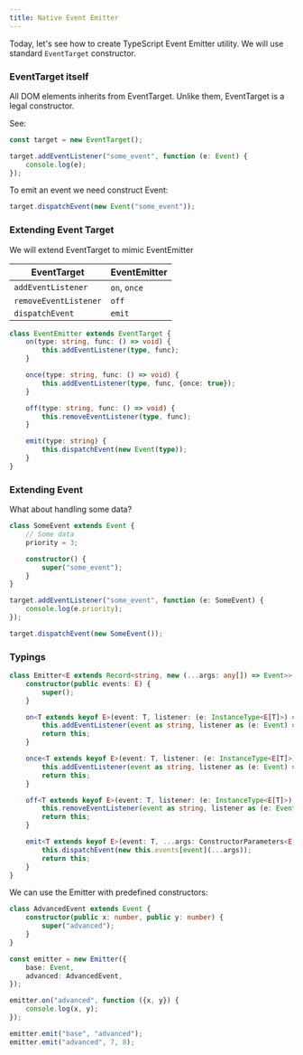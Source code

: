 ```yaml
---
title: Native Event Emitter
---
```


Today, let's see how to create TypeScript Event Emitter utility. We will use standard `EventTarget`
constructor.

### EventTarget itself

All DOM elements inherits from EventTarget. Unlike them, EventTarget is a legal constructor.

See:

```ts
const target = new EventTarget();

target.addEventListener("some_event", function (e: Event) {
    console.log(e);
});
```

To emit an event we need construct Event:

```ts
target.dispatchEvent(new Event("some_event"));
```

### Extending Event Target

We will extend EventTarget to mimic EventEmitter

| EventTarget           | EventEmitter |
| --------------------- | ------------ |
| `addEventListener`    | `on`, `once` |
| `removeEventListener` | `off`        |
| `dispatchEvent`       | `emit`       |

```ts
class EventEmitter extends EventTarget {
    on(type: string, func: () => void) {
        this.addEventListener(type, func);
    }

    once(type: string, func: () => void) {
        this.addEventListener(type, func, {once: true});
    }

    off(type: string, func: () => void) {
        this.removeEventListener(type, func);
    }

    emit(type: string) {
        this.dispatchEvent(new Event(type));
    }
}
```

### Extending Event

What about handling some data?

```ts
class SomeEvent extends Event {
    // Some data
    priority = 3;

    constructor() {
        super("some_event");
    }
}

target.addEventListener("some_event", function (e: SomeEvent) {
    console.log(e.priority);
});

target.dispatchEvent(new SomeEvent());
```

### Typings

```ts
class Emitter<E extends Record<string, new (...args: any[]) => Event>> extends EventTarget {
    constructor(public events: E) {
        super();
    }

    on<T extends keyof E>(event: T, listener: (e: InstanceType<E[T]>) => void) {
        this.addEventListener(event as string, listener as (e: Event) => void);
        return this;
    }

    once<T extends keyof E>(event: T, listener: (e: InstanceType<E[T]>) => void) {
        this.addEventListener(event as string, listener as (e: Event) => void, {once: true});
        return this;
    }

    off<T extends keyof E>(event: T, listener: (e: InstanceType<E[T]>) => void) {
        this.removeEventListener(event as string, listener as (e: Event) => void);
        return this;
    }

    emit<T extends keyof E>(event: T, ...args: ConstructorParameters<E[T]>) {
        this.dispatchEvent(new this.events[event](...args));
        return this;
    }
}
```

We can use the Emitter with predefined constructors:

```ts
class AdvancedEvent extends Event {
    constructor(public x: number, public y: number) {
        super("advanced");
    }
}

const emitter = new Emitter({
    base: Event,
    advanced: AdvancedEvent,
});

emitter.on("advanced", function ({x, y}) {
    console.log(x, y);
});

emitter.emit("base", "advanced");
emitter.emit("advanced", 7, 8);
```
